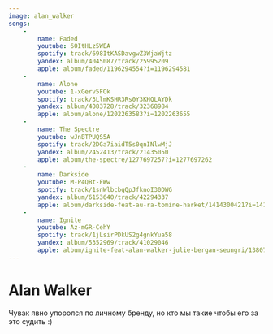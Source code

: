 ```yaml
---
image: alan_walker
songs:
    -
        name: Faded
        youtube: 60ItHLz5WEA
        spotify: track/698ItKASDavgwZ3WjaWjtz
        yandex: album/4045087/track/25995209
        apple: album/faded/1196294554?i=1196294581
    -
        name: Alone
        youtube: 1-xGerv5FOk
        spotify: track/3LlmKSHR3Rs0Y3KHQLAYDk
        yandex: album/4083728/track/32368984
        apple: album/alone/1202263583?i=1202263655
    -
        name: The Spectre
        youtube: wJnBTPUQS5A
        spotify: track/2DGa7iaidT5s0qnINlwMjJ
        yandex: album/2452413/track/21435050
        apple: album/the-spectre/1277697257?i=1277697262
    -
        name: Darkside
        youtube: M-P4QBt-FWw
        spotify: track/1snWlbcbgQpJfknoI30DWG
        yandex: album/6153640/track/42294337
        apple: album/darkside-feat-au-ra-tomine-harket/1414300421?i=1414300769
    -
        name: Ignite
        youtube: Az-mGR-CehY
        spotify: track/1jLsirPDkUS2g4gnkYua58
        yandex: album/5352969/track/41029046
        apple: album/ignite-feat-alan-walker-julie-bergan-seungri/1380722407?i=1380723101
---
```

# Alan Walker

Чувак явно упоролся по личному бренду, но кто мы такие чтобы его за это судить :)